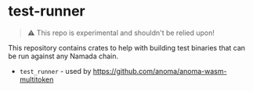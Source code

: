 # test-runner

> :warning: This repo is experimental and shouldn't be relied upon!

This repository contains crates to help with building test binaries that can be run against any Namada chain.

- `test_runner` - used by <https://github.com/anoma/anoma-wasm-multitoken>
